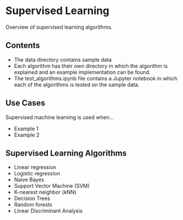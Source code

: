 # Supervised Learning

Overview of supervised learning algorithms. 

## Contents
- The data directory contains sample data
- Each algorithm has their own directory in which the algorithm is explained and an example implementation can be found.
- The test_algorithms.ipynb file contains a Jupyter notebook in which each of the algorithms is tested on the sample data.

## Use Cases
Supervised machine learning is used when...
- Example 1
- Example 2

## Supervised Learning Algorithms
- Linear regression
- Logistic regression
- Naive Bayes
- Support Vector Machine (SVM)
- K-nearest neighbor (kNN)
- Decision Trees
- Random forests
- Linear Discriminant Analysis
